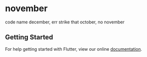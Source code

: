 # november

code name december, err strike that october, no november

## Getting Started

For help getting started with Flutter, view our online
[documentation](https://flutter.io/).
